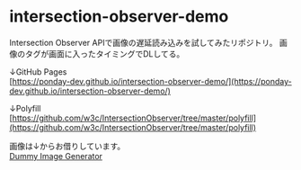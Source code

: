 # intersection-observer-demo

Intersection Observer APIで画像の遅延読み込みを試してみたリポジトリ。
画像のタグが画面に入ったタイミングでDLしてる。

↓GitHub Pages  
[https://ponday-dev.github.io/intersection-observer-demo/](https://ponday-dev.github.io/intersection-observer-demo/)

↓Polyfill  
[https://github.com/w3c/IntersectionObserver/tree/master/polyfill](https://github.com/w3c/IntersectionObserver/tree/master/polyfill)

画像は↓からお借りしています。  
[Dummy Image Generator](http://dummy-image-generator.com/)
